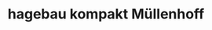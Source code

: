 ---
title: "hagebau kompakt Müllenhoff"
url: /bad-wildungen/hagebau-kompakt-muellenhoff/
shop: Baumarkt
---